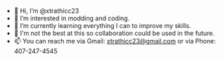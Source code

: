 - 👋 Hi, I’m @xtrathicc23
- 👀 I’m interested in modding and coding.
- 🌱 I’m currently learning everything I can to improve my skills.
- 💞️ I'm not the best at this so collaboration could be used in the future.
- 📫 You can reach me via Gmail: xtrathicc23@gmail.com or via Phone: 407-247-4545

<!---
xtrathicc23/xtrathicc23 is a ✨ special ✨ repository because its `README.md` (this file) appears on your GitHub profile.
You can click the Preview link to take a look at your changes.
--->
